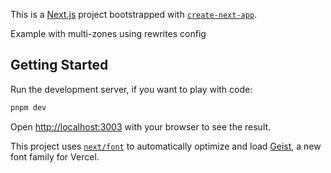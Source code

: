 This is a [Next.js](https://nextjs.org) project bootstrapped with [`create-next-app`](https://nextjs.org/docs/app/api-reference/cli/create-next-app).

Example with multi-zones using rewrites config

## Getting Started

Run the development server, if you want to play with code:

```bash
pnpm dev
```

Open [http://localhost:3003](http://localhost:3003) with your browser to see the result.

This project uses [`next/font`](https://nextjs.org/docs/app/building-your-application/optimizing/fonts) to automatically optimize and load [Geist](https://vercel.com/font), a new font family for Vercel.